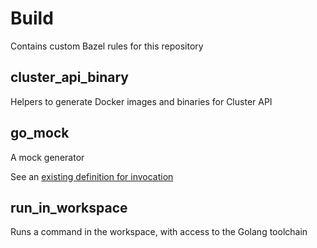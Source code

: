 # Build

Contains custom Bazel rules for this repository

## cluster_api_binary

Helpers to generate Docker images and binaries for Cluster API

## go_mock

A mock generator

See an [existing definition for invocation][mock_example]

## run_in_workspace

Runs a command in the workspace, with access to the Golang toolchain

[mock_example]: ../pkg/cloud/actuators/cluster/mock_clusteriface/BUILD
